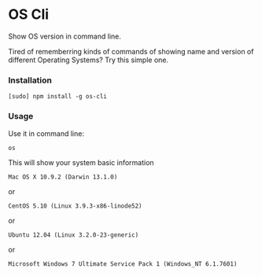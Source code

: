 OS Cli
======

Show OS version in command line.

Tired of rememberring kinds of commands of showing name and version of different Operating Systems? Try this simple one.

### Installation

    [sudo] npm install -g os-cli
    
### Usage

Use it in command line:

    os

This will show your system basic information
    
    Mac OS X 10.9.2 (Darwin 13.1.0)

or

    CentOS 5.10 (Linux 3.9.3-x86-linode52)
    
or

    Ubuntu 12.04 (Linux 3.2.0-23-generic)
    
or

    Microsoft Windows 7 Ultimate Service Pack 1 (Windows_NT 6.1.7601)